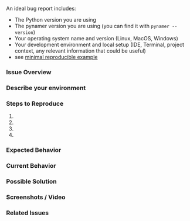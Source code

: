 <!--
BEFORE POSTING YOUR ISSUE:
- These comments won't show up when you submit the issue.
- Please use the sections below to provide information about the issue.
- Be specific: Add as much detail as possible.
-->

An ideal bug report includes:

-   The Python version you are using
-   The pynamer version you are using (you can find it with `pynamer --version`)
-   Your operating system name and version (Linux, MacOS, Windows)
-   Your development environment and local setup (IDE, Terminal, project context, any relevant information that could be useful)
-   see [minimal reproducible example](https://stackoverflow.com/help/mcve)


### Issue Overview

<!-- A brief overview of the issue --->

### Describe your environment

<!-- Provide details about your environment: what editor, browser, and other software you are using and any other specifics to your setup -->

### Steps to Reproduce

<!-- Provide an unambiguous set of steps to reproduce this bug. Include code to reproduce, if relevant. Include a live link if available. -->

1.
2.
3.
4.

### Expected Behavior

<!-- What behavior did you expect? -->

### Current Behavior

<!-- What happened instead of the expected behavior? Describe the difference. -->

### Possible Solution

<!-- Optional: Do you have a fix or a suggestion on how to fix the issue? -->

### Screenshots / Video

<!-- Optional: Add any screenshots or video of the issue if available. -->

### Related Issues

<!-- List related issues -->
